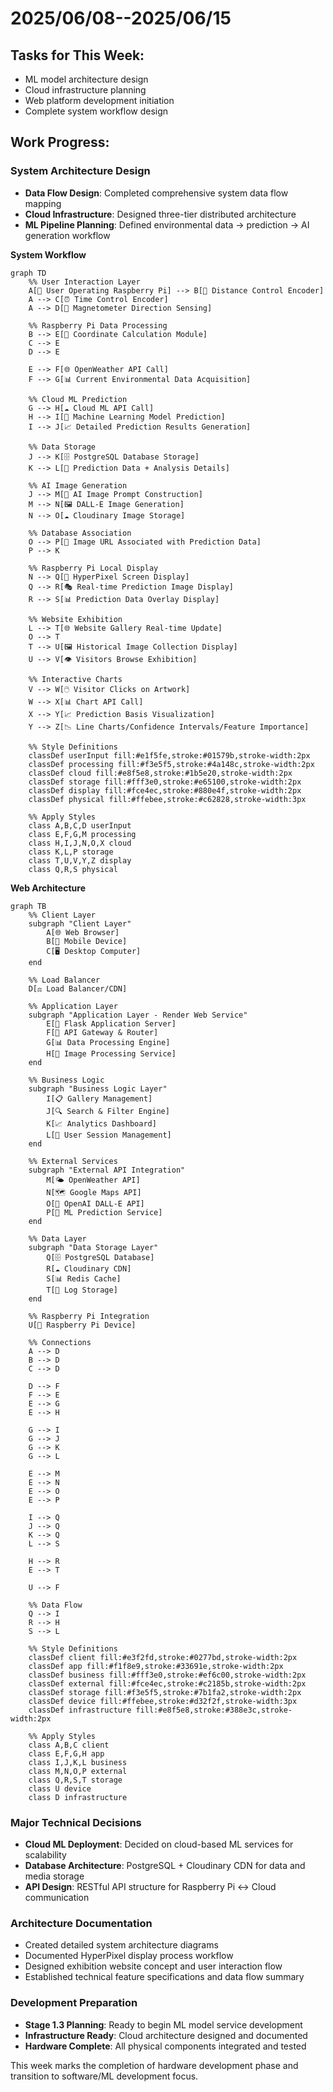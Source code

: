 # 2025/06/08--2025/06/15

## Tasks for This Week:

- ML model architecture design
- Cloud infrastructure planning
- Web platform development initiation
- Complete system workflow design

## Work Progress:

### System Architecture Design
- **Data Flow Design**: Completed comprehensive system data flow mapping
- **Cloud Infrastructure**: Designed three-tier distributed architecture
- **ML Pipeline Planning**: Defined environmental data → prediction → AI generation workflow


**System Workflow**
```mermaid
graph TD
    %% User Interaction Layer
    A[👤 User Operating Raspberry Pi] --> B[🎯 Distance Control Encoder]
    A --> C[⏰ Time Control Encoder]
    A --> D[🧭 Magnetometer Direction Sensing]
    
    %% Raspberry Pi Data Processing
    B --> E[📍 Coordinate Calculation Module]
    C --> E
    D --> E
    
    E --> F[🌐 OpenWeather API Call]
    F --> G[📊 Current Environmental Data Acquisition]
    
    %% Cloud ML Prediction
    G --> H[☁️ Cloud ML API Call]
    H --> I[🤖 Machine Learning Model Prediction]
    I --> J[📈 Detailed Prediction Results Generation]
    
    %% Data Storage
    J --> K[🗄️ PostgreSQL Database Storage]
    K --> L[💾 Prediction Data + Analysis Details]
    
    %% AI Image Generation
    J --> M[🎨 AI Image Prompt Construction]
    M --> N[🖼️ DALL-E Image Generation]
    N --> O[☁️ Cloudinary Image Storage]
    
    %% Database Association
    O --> P[🔗 Image URL Associated with Prediction Data]
    P --> K
    
    %% Raspberry Pi Local Display
    N --> Q[📱 HyperPixel Screen Display]
    Q --> R[🎭 Real-time Prediction Image Display]
    R --> S[📊 Prediction Data Overlay Display]
    
    %% Website Exhibition
    L --> T[🌐 Website Gallery Real-time Update]
    O --> T
    T --> U[🖼️ Historical Image Collection Display]
    U --> V[👁️ Visitors Browse Exhibition]
    
    %% Interactive Charts
    V --> W[🖱️ Visitor Clicks on Artwork]
    W --> X[📊 Chart API Call]
    X --> Y[📈 Prediction Basis Visualization]
    Y --> Z[📉 Line Charts/Confidence Intervals/Feature Importance]
    
    %% Style Definitions
    classDef userInput fill:#e1f5fe,stroke:#01579b,stroke-width:2px
    classDef processing fill:#f3e5f5,stroke:#4a148c,stroke-width:2px
    classDef cloud fill:#e8f5e8,stroke:#1b5e20,stroke-width:2px
    classDef storage fill:#fff3e0,stroke:#e65100,stroke-width:2px
    classDef display fill:#fce4ec,stroke:#880e4f,stroke-width:2px
    classDef physical fill:#ffebee,stroke:#c62828,stroke-width:3px
    
    %% Apply Styles
    class A,B,C,D userInput
    class E,F,G,M processing
    class H,I,J,N,O,X cloud
    class K,L,P storage
    class T,U,V,Y,Z display
    class Q,R,S physical
```

**Web Architecture**
``` mermaid
graph TB
    %% Client Layer
    subgraph "Client Layer"
        A[🌐 Web Browser]
        B[📱 Mobile Device]
        C[🖥️ Desktop Computer]
    end
    
    %% Load Balancer
    D[⚖️ Load Balancer/CDN]
    
    %% Application Layer
    subgraph "Application Layer - Render Web Service"
        E[🚀 Flask Application Server]
        F[🔄 API Gateway & Router]
        G[📊 Data Processing Engine]
        H[🎨 Image Processing Service]
    end
    
    %% Business Logic
    subgraph "Business Logic Layer"
        I[📋 Gallery Management]
        J[🔍 Search & Filter Engine]
        K[📈 Analytics Dashboard]
        L[👤 User Session Management]
    end
    
    %% External Services
    subgraph "External API Integration"
        M[🌤️ OpenWeather API]
        N[🗺️ Google Maps API]
        O[🎨 OpenAI DALL-E API]
        P[🤖 ML Prediction Service]
    end
    
    %% Data Layer
    subgraph "Data Storage Layer"
        Q[🗄️ PostgreSQL Database]
        R[☁️ Cloudinary CDN]
        S[📊 Redis Cache]
        T[📝 Log Storage]
    end
    
    %% Raspberry Pi Integration
    U[🤖 Raspberry Pi Device]
    
    %% Connections
    A --> D
    B --> D
    C --> D
    
    D --> F
    F --> E
    E --> G
    E --> H
    
    G --> I
    G --> J
    G --> K
    G --> L
    
    E --> M
    E --> N
    E --> O
    E --> P
    
    I --> Q
    J --> Q
    K --> Q
    L --> S
    
    H --> R
    E --> T
    
    U --> F
    
    %% Data Flow
    Q --> I
    R --> H
    S --> L
    
    %% Style Definitions
    classDef client fill:#e3f2fd,stroke:#0277bd,stroke-width:2px
    classDef app fill:#f1f8e9,stroke:#33691e,stroke-width:2px
    classDef business fill:#fff3e0,stroke:#ef6c00,stroke-width:2px
    classDef external fill:#fce4ec,stroke:#c2185b,stroke-width:2px
    classDef storage fill:#f3e5f5,stroke:#7b1fa2,stroke-width:2px
    classDef device fill:#ffebee,stroke:#d32f2f,stroke-width:3px
    classDef infrastructure fill:#e8f5e8,stroke:#388e3c,stroke-width:2px
    
    %% Apply Styles
    class A,B,C client
    class E,F,G,H app
    class I,J,K,L business
    class M,N,O,P external
    class Q,R,S,T storage
    class U device
    class D infrastructure
```

### Major Technical Decisions
- **Cloud ML Deployment**: Decided on cloud-based ML services for scalability
- **Database Architecture**: PostgreSQL + Cloudinary CDN for data and media storage
- **API Design**: RESTful API structure for Raspberry Pi ↔ Cloud communication

### Architecture Documentation
- Created detailed system architecture diagrams
- Documented HyperPixel display process workflow
- Designed exhibition website concept and user interaction flow
- Established technical feature specifications and data flow summary

### Development Preparation
- **Stage 1.3 Planning**: Ready to begin ML model service development
- **Infrastructure Ready**: Cloud architecture designed and documented
- **Hardware Complete**: All physical components integrated and tested

This week marks the completion of hardware development phase and transition to software/ML development focus.
